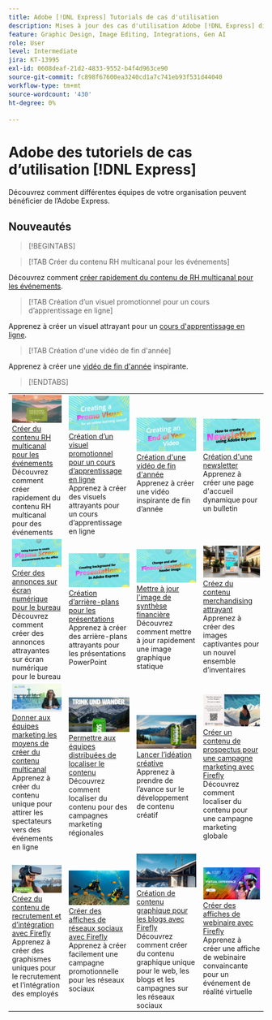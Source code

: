 ```yaml
---
title: Adobe [!DNL Express] Tutorials de cas d'utilisation
description: Mises à jour des cas d'utilisation Adobe [!DNL Express] disponibles
feature: Graphic Design, Image Editing, Integrations, Gen AI
role: User
level: Intermediate
jira: KT-13995
exl-id: 0608deaf-21d2-4833-9552-b4f4d963ce90
source-git-commit: fc898f67600ea3240cd1a7c741eb93f531d44040
workflow-type: tm+mt
source-wordcount: '430'
ht-degree: 0%

---
```


# Adobe des tutoriels de cas d’utilisation [!DNL Express]

Découvrez comment différentes équipes de votre organisation peuvent bénéficier de l’Adobe Express.

## Nouveautés

>[!BEGINTABS]

>[!TAB Créer du contenu RH multicanal pour les événements]

Découvrez comment [créer rapidement du contenu de RH multicanal pour les événements](create-hr-content.md).

>[!TAB Création d’un visuel promotionnel pour un cours d’apprentissage en ligne]

Apprenez à créer un visuel attrayant pour un [cours d&#39;apprentissage en ligne](promo-visual.md).

>[!TAB Création d&#39;une vidéo de fin d&#39;année]

Apprenez à créer une [vidéo de fin d&#39;année](end-of-year-video.md) inspirante.

>[!ENDTABS]

<table style="table-layout:fixed">
<tr>
   <td>
      <a href="create-hr-content.md">
         <img alt="Création de contenu RH multicanal pour les événements" src="assets/hr-events.png" />
      </a>
      <div>
      <a href="create-hr-content.md">Créer du contenu RH multicanal pour les événements</a>
      </div>
      Découvrez comment créer rapidement du contenu RH multicanal pour des événements
      <br>
   </td>
   <td>
      <a href="promo-visual.md">
         <img alt="Création d’un visuel promotionnel pour un cours d’apprentissage en ligne" src="assets/promo-visual.png" />
      </a>
      <div>
      <a href="promo-visual.md">Création d’un visuel promotionnel pour un cours d’apprentissage en ligne</a>
      </div>
      Apprenez à créer des visuels attrayants pour un cours d’apprentissage en ligne
      <br>
   </td>
   <td>
      <a href="end-of-year-video.md">
         <img alt="Création d’une vidéo de fin d’année" src="assets/eoy-video.png" />
      </a>
      <div>
      <a href="end-of-year-video.md">Création d'une vidéo de fin d'année</a>
      </div>
      Apprenez à créer une vidéo inspirante de fin d’année
      <br>
   </td>
   <td>
      <a href="newsletter.md">
         <img alt="Création d’un bulletin d’informations" src="assets/create-newsletter.png" />
      </a>
      <div>
      <a href="newsletter.md">Création d'une newsletter</a>
      </div>
      Apprenez à créer une page d'accueil dynamique pour un bulletin
      <br>
   </td>
</tr>
<tr>
   <td>
      <a href="create-digital-screens.md">
         <img alt="Création d&apos;annonces sur écran numérique pour le bureau" src="assets/screen-announcements.png" />
      </a>
      <div>
      <a href="create-digital-screens.md">Créer des annonces sur écran numérique pour le bureau</a>
      </div>
      Découvrez comment créer des annonces attrayantes sur écran numérique pour le bureau
      <br>
   </td>
    <td>
      <a href="create-backgrounds.md">
         <img alt="Création d’arrière-plans pour les présentations" src="assets/backgrounds-presentations.png" />
      </a>
      <div>
      <a href="create-backgrounds.md">Création d’arrière-plans pour les présentations</a>
      </div>
      Apprenez à créer des arrière-plans attrayants pour les présentations PowerPoint
      <br>
   </td>
   <td>
      <a href="update-image.md">
         <img alt="Mise à jour de l’image de synthèse financière" src="assets/finance-image.png" />
      </a>
      <div>
      <a href="update-image.md">Mettre à jour l'image de synthèse financière</a>
      </div>
      Découvrez comment mettre à jour rapidement une image graphique statique
      <br>
   </td>
   <td>
      <a href="compelling-merchandise.md">
         <img alt="Création de contenu de merchandising attrayant" src="assets/merchandise.png" />
      </a>
      <div>
      <a href="compelling-merchandise.md">Créez du contenu merchandising attrayant</a>
      </div>
      Apprenez à créer des images captivantes pour un nouvel ensemble d’inventaires
      <br>
   </td>
</tr>
<tr>
   <td>
      <a href="multi-channel-marketing-content.md">
         <img alt="Permettre aux équipes marketing de créer du contenu multicanal" src="assets/multi-channel.png" />
      </a>
      <div>
      <a href="multi-channel-marketing-content.md">Donner aux équipes marketing les moyens de créer du contenu multicanal</a>
      </div>
      Apprenez à créer du contenu unique pour attirer les spectateurs vers des événements en ligne
      <br>
   </td>
   <td>
      <a href="localized-marketing-content.md">
         <img alt="Permettre aux équipes distribuées de localiser le contenu" src="assets/marketing-regional-content.png" />
      </a>
      <div>
      <a href="localized-marketing-content.md">Permettre aux équipes distribuées de localiser le contenu</a>
      </div>
      Découvrez comment localiser du contenu pour des campagnes marketing régionales
      <br>
   </td>
   <td>
      <a href="jumpstart-ideation.md">
         <img alt="Lancez l’idée créative" src="assets/marketing-ideation.png" />
      </a>
      <div>
      <a href="jumpstart-ideation.md">Lancer l’idéation créative</a>
      </div>
      Apprenez à prendre de l’avance sur le développement de contenu créatif
      <br>
   </td>
   <td>
      <a href="create-local-marketing.md">
         <img alt="Création de contenu de dépliant pour une campagne marketing avec Firefly" src="assets/local-marketing.png" />
      </a>
      <div>
      <a href="create-local-marketing.md">Créer un contenu de prospectus pour une campagne marketing avec Firefly</a>
      </div>
      Découvrez comment localiser du contenu pour une campagne marketing globale
      <br>
   </td>
</tr>
<tr>
   <td>
      <a href="create-on-boarding.md">
         <img alt="Création de contenu de recrutement et d’intégration avec Firefly" src="assets/on-boarding.png" />
      </a>
      <div>
      <a href="create-on-boarding.md">Créez du contenu de recrutement et d’intégration avec Firefly</a>
      </div>
      Apprenez à créer des graphismes uniques pour le recrutement et l’intégration des employés
      <br>
   </td>
   <td>
      <a href="create-social-posters.md">
         <img alt="Création d’affiches pour les réseaux sociaux avec Firefly" src="assets/social-firefly.png" />
      </a>
      <div>
      <a href="create-social-posters.md">Créer des affiches de réseaux sociaux avec Firefly</a>
      </div>
      Apprenez à créer facilement une campagne promotionnelle pour les réseaux sociaux
      <br>
   </td>
   <td>
      <a href="create-blog-graphics.md">
         <img alt="Création de contenu graphique pour les blogs avec Firefly" src="assets/blog-graphic.png" />
      </a>
      <div>
      <a href="create-blog-graphics.md">Création de contenu graphique pour les blogs avec Firefly</a>
      </div>
      Découvrez comment créer du contenu graphique unique pour le web, les blogs et les campagnes sur les réseaux sociaux
      <br>
   </td>
   <td>
      <a href="create-webinar-poster.md">
         <img alt="Création d’affiches de webinaire avec Firefly" src="assets/webinar-poster.png" />
      </a>
      <div>
      <a href="create-webinar-poster.md">Créer des affiches de webinaire avec Firefly</a>
      </div>
      Apprenez à créer une affiche de webinaire convaincante pour un événement de réalité virtuelle
      <br>
   </td>
</tr>
</table>
